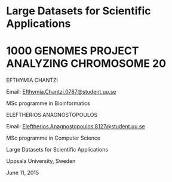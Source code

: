# Large Datasets for Scientific Applications
# 1000 GENOMES PROJECT ANALYZING CHROMOSOME 20


EFTHYMIA CHANTZI

Email: Efthymia.Chantzi.0787@student.uu.se

MSc programme in Bioinformatics


ELEFTHERIOS ANAGNOSTOPOULOS

Email: Eleftherios.Anagnostopoulos.8127@student.uu.se

MSc programme in Computer Science


Large Datasets for Scientific Applications

Uppsala University, Sweden

June 11, 2015
